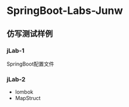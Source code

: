 # SpringBoot-Labs-Junw
## 仿写测试样例

### jLab-1      
SpringBoot配置文件

### jLab-2
- lombok
- MapStruct

